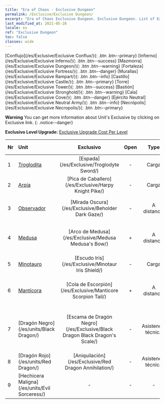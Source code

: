```yaml
---
title: "Era of Chaos - Exclusivo Dungeon"
permalink: /Exclusive/Exclusive Dungeon/
excerpt: "Era of Chaos Exclusivo Dungeon. Exclusivo Dungeon. List of Exclusivo Dungeon in Era of Chaos"
last_modified_at: 2021-05-28
locale: es
ref: "Exclusive Dungeon"
toc: false
classes: wide
---
```

 [Conflujo](/es/Exclusive/Exclusive Conflux/){: .btn .btn--primary} [Infierno](/es/Exclusive/Exclusive Inferno/){: .btn .btn--success} [Mazmorra](/es/Exclusive/Exclusive Dungeon/){: .btn .btn--warning} [Fortaleza](/es/Exclusive/Exclusive Fortress/){: .btn .btn--danger} [Murallas](/es/Exclusive/Exclusive Rampart/){: .btn .btn--info} [Castillo](/es/Exclusive/Exclusive Castle/){: .btn .btn--primary} [Torre](/es/Exclusive/Exclusive Tower/){: .btn .btn--success} [Bastión](/es/Exclusive/Exclusive Stronghold/){: .btn .btn--warning} [Cala](/es/Exclusive/Exclusive Cove/){: .btn .btn--danger} [Ejército Neutral](/es/Exclusive/Exclusive Neutral Army/){: .btn .btn--info} [Necrópolis](/es/Exclusive/Exclusive Necropolis/){: .btn .btn--primary} 

**Warning** You can get more information about Unit's Exclusive by clicking on Exclusive link. 
{: .notice--danger}

 **Exclusivo Level Upgrade:** [Exclusive Upgrade Cost Per Level](/Exclusive/ExclusiveUpgradeCostPerLevel/)

  | Nr |         Unit        | Exclusivo | Open  |    Type   |  Item to Rank UP      |  Aspecto   |
  |:---|:--------------------|:-------------:|:-----:|:---------:|:---------------------:|:-------:|
  | 1  | [Troglodita](/es/units/Troglodyte/) | [Espada](/es/Exclusive/Troglodyte Sword/) | - | Carga | [Ficha de espada](/ItemsES/con_912/) | - |
  | 2  | [Arpía](/es/units/Harpy/) | [Pica de Caballero](/es/Exclusive/Harpy Knight Pike/) | - | Carga | [Ficha de Pica de Caballero](/ItemsES/con_916/) | - |
  | 3  | [Observador](/es/units/Beholder/) | [Mirada Oscura](/es/Exclusive/Beholder Dark Gaze/) | - | A distancia | [Ficha de Mirada Oscura](/ItemsES/con_990/) | [Aspecto Especial de Mirada Oscura](/ItemsES/con_658/) |
  | 4  | [Medusa](/es/units/Medusa/) | [Arco de Medusa](/es/Exclusive/Medusa Medusa's Bow/) | + | A distancia | [Ficha de Arco de Medusa](/ItemsES/con_991/) | [Aspecto Especial de Arco de Medusa](/ItemsES/con_659/) |
  | 5  | [Minotauro](/es/units/Minotaur/) | [Escudo Iris](/es/Exclusive/Minotaur Iris Shield/) | - | Carga | [Ficha de Escudo Iris](/ItemsES/con_913/) | - |
  | 6  | [Mantícora](/es/units/Manticore/) | [Cola de Escorpión](/es/Exclusive/Manticore Scorpion Tail/) | + | A distancia | [Ficha de Cola de Escorpión](/ItemsES/con_992/) | [Aspecto Especial de Cola de Escorpión](/ItemsES/con_660/) |
  | 7  | [Dragón Negro](/es/units/Black Dragon/) | [Escama de Dragón Negro](/es/Exclusive/Black Dragon Black Dragon's Scale/) | - | Asistencia técnica | [Ficha de Escama de Dragón Negro](/ItemsES/con_993/) | [Aspecto Especial de Escama de Dragón Negro](/ItemsES/con_661/) |
  | 8  | [Dragón Rojo](/es/units/Red Dragon/) | [Aniquilación](/es/Exclusive/Red Dragon Annihilation/) | - | Asistencia técnica | - | - |
  | 9  | [Hechicera Maligna](/es/units/Evil Sorceress/) | - | - | - | none | none |
